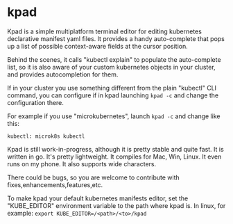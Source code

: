 # kpad

Kpad is a simple multiplatform terminal editor for editing kubernetes declarative manifest yaml files.
It provides a handy auto-complete that pops up a list of possible context-aware fields at the cursor position.

Behind the scenes, it calls "kubectl explain" to populate the auto-complete list, so it is also aware of your custom kubernetes objects in your cluster, and provides autocompletion for them.

If in your cluster you use something different from the plain "kubectl" CLI command, you can configure if in kpad launching `kpad -c` and change the configuration there.

For example if you use "microkubernetes", launch `kpad -c` and change like this:
```
kubectl: microk8s kubectl
```


Kpad is still work-in-progress, although it is pretty stable and quite fast.
It is written in go. 
It's pretty lightweight.
It compiles for Mac, Win, Linux.
It even runs on my phone.
It also supports wide characters.

There could be bugs, so you are welcome to contribute with fixes,enhancements,features,etc.


To make kpad your default kubernetes manifests editor, set the "KUBE_EDITOR" environment variable to the path where kpad is.
In linux, for example:
`export KUBE_EDITOR=/<path>/<to>/kpad`

